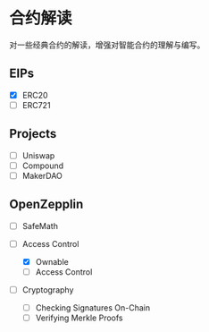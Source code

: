 # 合约解读

对一些经典合约的解读，增强对智能合约的理解与编写。

## EIPs

- [x] ERC20
- [ ] ERC721

## Projects

- [ ] Uniswap
- [ ] Compound
- [ ] MakerDAO

## OpenZepplin

- [ ] SafeMath

- [ ] Access Control
  - [x] Ownable
  - [ ] Access Control
- [ ] Cryptography
  - [ ] Checking Signatures On-Chain
  - [ ] Verifying Merkle Proofs